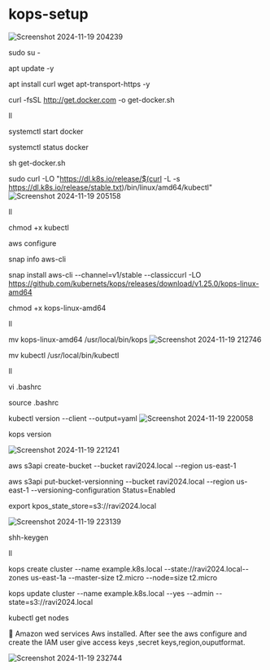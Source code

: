 # kops-setup
![Screenshot 2024-11-19 204239](https://github.com/user-attachments/assets/989d9ddb-5da9-4a58-8c88-50cf1e20827d)


sudo su -

apt update -y

apt install curl wget apt-transport-https -y

curl -fsSL http://get.docker.com -o get-docker.sh

ll

systemctl start docker

systemctl status docker

sh get-docker.sh

sudo curl -LO "https://dl.k8s.io/release/$(curl -L -s https://dl.k8s.io/release/stable.txt)/bin/linux/amd64/kubectl"
![Screenshot 2024-11-19 205158](https://github.com/user-attachments/assets/ee9c5586-aa92-4988-96b9-c83015d431e5)

ll

chmod +x kubectl

aws configure

snap info aws-cli

snap install aws-cli --channel=v1/stable --classiccurl -LO https://github.com/kubernets/kops/releases/download/v1.25.0/kops-linux-amd64

chmod +x kops-linux-amd64

ll

mv kops-linux-amd64 /usr/local/bin/kops
![Screenshot 2024-11-19 212746](https://github.com/user-attachments/assets/04f370ad-7d9e-429b-a83b-92a2be7246e4)


mv kubectl /usr/local/bin/kubectl

ll

vi  .bashrc

source .bashrc

kubectl version --client --output=yaml
![Screenshot 2024-11-19 220058](https://github.com/user-attachments/assets/bfee0d5d-2fec-4413-b813-4075503648d6)


kops version

![Screenshot 2024-11-19 221241](https://github.com/user-attachments/assets/97422a05-c5d3-4637-93ec-f282aba01fe7)

aws s3api create-bucket --bucket ravi2024.local --region us-east-1

aws s3api put-bucket-versionning --bucket ravi2024.local --region us-east-1 --versioning-configuration Status=Enabled

export kpos_state_store=s3://ravi2024.local

![Screenshot 2024-11-19 223139](https://github.com/user-attachments/assets/e11987eb-c709-4835-ac19-0d83c416bfa1)


shh-keygen

ll

kops create cluster --name example.k8s.local --state://ravi2024.local--zones us-east-1a --master-size t2.micro --node=size t2.micro

kops update cluster --name example.k8s.local --yes --admin --state=s3://ravi2024.local

kubectl get nodes


	Amazon wed services Aws installed. After see the aws configure and create the IAM user give access keys ,secret keys,region,ouputformat.

![Screenshot 2024-11-19 232744](https://github.com/user-attachments/assets/02097b44-dc49-4818-a4a0-256660ace8df)

